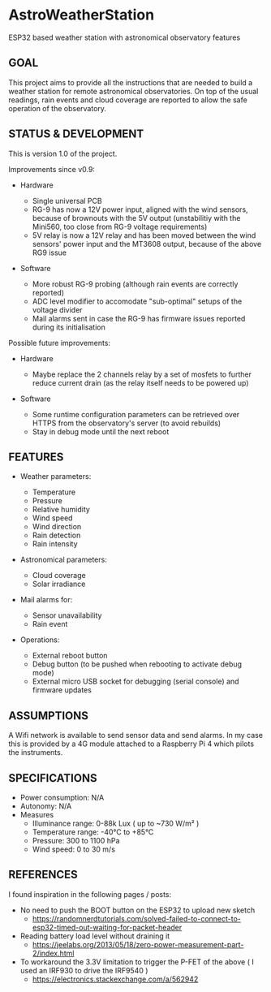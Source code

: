 # AstroWeatherStation

ESP32 based weather station with astronomical observatory features

## GOAL

This project aims to provide all the instructions that are needed to build a weather station for remote astronomical observatories. On top of the usual readings, rain events and cloud coverage are reported to allow the safe operation of the observatory.

## STATUS & DEVELOPMENT

This is version 1.0 of the project.

Improvements since v0.9:

  - Hardware
    - Single universal PCB
    - RG-9 has now a 12V power input, aligned with the wind sensors, because of brownouts with the 5V output (unstabilitiy with the Mini560, too close from RG-9 voltage requirements)
    - 5V relay is now a 12V relay and has been moved between the wind sensors' power input and the MT3608 output, because of the above RG9 issue
    
  - Software
    - More robust RG-9 probing (although rain events are correctly reported)
    - ADC level modifier to accomodate "sub-optimal" setups of the voltage divider
    - Mail alarms sent in case the RG-9 has firmware issues reported during its initialisation
    
Possible future improvements:

  - Hardware
    - Maybe replace the 2 channels relay by a set of mosfets to further reduce current drain (as the relay itself needs to be powered up)
    
  - Software
    - Some runtime configuration parameters can be retrieved over HTTPS from the observatory's server (to avoid rebuilds)
    - Stay in debug mode until the next reboot
       
## FEATURES

  - Weather parameters:
  
    - Temperature
    - Pressure
    - Relative humidity
    - Wind speed
    - Wind direction
    - Rain detection
    - Rain intensity
  
  - Astronomical parameters:
  
    - Cloud coverage
    - Solar irradiance
  
  - Mail alarms for:
  
    - Sensor unavailability
    - Rain event
  
  - Operations:

    - External reboot button
    - Debug button (to be pushed when rebooting to activate debug mode)
    - External micro USB socket for debugging (serial console) and firmware updates

## ASSUMPTIONS

A Wifi network is available to send sensor data and send alarms. In my case this is provided by a 4G module attached to a Raspberry Pi 4 which pilots the instruments.

## SPECIFICATIONS

  - Power consumption: N/A
  - Autonomy: N/A
  - Measures
    - Illuminance range: 0-88k Lux ( up to ~730 W/m² )
    - Temperature range: -40°C to +85°C
    - Pressure: 300 to 1100 hPa
    - Wind speed: 0 to 30 m/s

## REFERENCES

I found inspiration in the following pages / posts:

  - No need to push the BOOT button on the ESP32 to upload new sketch
    - https://randomnerdtutorials.com/solved-failed-to-connect-to-esp32-timed-out-waiting-for-packet-header
  - Reading battery load level without draining it
    - https://jeelabs.org/2013/05/18/zero-power-measurement-part-2/index.html
  - To workaround the 3.3V limitation to trigger the P-FET of the above ( I used an IRF930 to drive the IRF9540 )
    - https://electronics.stackexchange.com/a/562942
